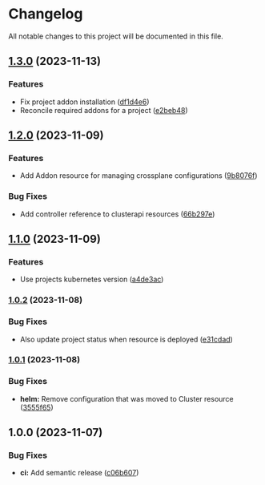 # Changelog

All notable changes to this project will be documented in this file.

## [1.3.0](https://github.com/launchboxio/operator/compare/v1.2.0...v1.3.0) (2023-11-13)


### Features

* Fix project addon installation ([df1d4e6](https://github.com/launchboxio/operator/commit/df1d4e6d5ed936d3b393602bc61c7e25e885cce9))
* Reconcile required addons for a project ([e2beb48](https://github.com/launchboxio/operator/commit/e2beb48a25484eba58e4863d122ee7bd868fc59f))

## [1.2.0](https://github.com/launchboxio/operator/compare/v1.1.0...v1.2.0) (2023-11-09)


### Features

* Add Addon resource for managing crossplane configurations ([9b8076f](https://github.com/launchboxio/operator/commit/9b8076f9fdb3b12653161f0631d8c188cdd92ec7))


### Bug Fixes

* Add controller reference to clusterapi resources ([66b297e](https://github.com/launchboxio/operator/commit/66b297e53ecabc4d75d9d0186005a3570c4bb603))

## [1.1.0](https://github.com/launchboxio/operator/compare/v1.0.2...v1.1.0) (2023-11-09)


### Features

* Use projects kubernetes version ([a4de3ac](https://github.com/launchboxio/operator/commit/a4de3ac2fa6b2077e7cda94f26662799162dcb57))

### [1.0.2](https://github.com/launchboxio/operator/compare/v1.0.1...v1.0.2) (2023-11-08)


### Bug Fixes

* Also update project status when resource is deployed ([e31cdad](https://github.com/launchboxio/operator/commit/e31cdad683c863d8ee475f986b0fa84edd6a1848))

### [1.0.1](https://github.com/launchboxio/operator/compare/v1.0.0...v1.0.1) (2023-11-08)


### Bug Fixes

* **helm:** Remove configuration that was moved to Cluster resource ([3555f65](https://github.com/launchboxio/operator/commit/3555f65e69cc4492726262109d02e4188a9b7bae))

## 1.0.0 (2023-11-07)


### Bug Fixes

* **ci:** Add semantic release ([c06b607](https://github.com/launchboxio/operator/commit/c06b607ede6341fabc92d685ed8d2bff01df4a12))
